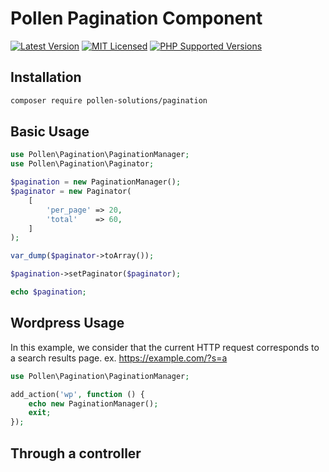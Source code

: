 # Pollen Pagination Component

[![Latest Version](https://img.shields.io/badge/release-1.0.0-blue?style=for-the-badge)](https://www.presstify.com/pollen-solutions/wp-cleaner/)
[![MIT Licensed](https://img.shields.io/badge/license-MIT-green?style=for-the-badge)](LICENSE.md)
[![PHP Supported Versions](https://img.shields.io/badge/PHP->=7.4-8892BF?style=for-the-badge&logo=php)](https://www.php.net/supported-versions.php)

## Installation

```bash
composer require pollen-solutions/pagination
```

## Basic Usage

```php
use Pollen\Pagination\PaginationManager;
use Pollen\Pagination\Paginator;

$pagination = new PaginationManager();
$paginator = new Paginator(
    [
        'per_page' => 20,
        'total'    => 60,
    ]
);

var_dump($paginator->toArray());

$pagination->setPaginator($paginator);

echo $pagination;
```

## Wordpress Usage
In this example, we consider that the current HTTP request corresponds to a search results page.
ex. https://example.com/?s=a

```php
use Pollen\Pagination\PaginationManager;

add_action('wp', function () {
    echo new PaginationManager();
    exit;
});
```

## Through a controller

```php

```
